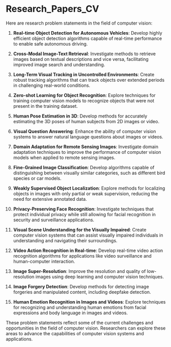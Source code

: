 # Research_Papers_CV
Here are research problem statements in the field of computer vision:

1. **Real-time Object Detection for Autonomous Vehicles**: Develop highly efficient object detection algorithms capable of real-time performance to enable safe autonomous driving.

2. **Cross-Modal Image-Text Retrieval**: Investigate methods to retrieve images based on textual descriptions and vice versa, facilitating improved image search and understanding.

3. **Long-Term Visual Tracking in Uncontrolled Environments**: Create robust tracking algorithms that can track objects over extended periods in challenging real-world conditions.

4. **Zero-shot Learning for Object Recognition**: Explore techniques for training computer vision models to recognize objects that were not present in the training dataset.

5. **Human Pose Estimation in 3D**: Develop methods for accurately estimating the 3D poses of human subjects from 2D images or video.

6. **Visual Question Answering**: Enhance the ability of computer vision systems to answer natural language questions about images or videos.

7. **Domain Adaptation for Remote Sensing Images**: Investigate domain adaptation techniques to improve the performance of computer vision models when applied to remote sensing images.

8. **Fine-Grained Image Classification**: Develop algorithms capable of distinguishing between visually similar categories, such as different bird species or car models.

9. **Weakly Supervised Object Localization**: Explore methods for localizing objects in images with only partial or weak supervision, reducing the need for extensive annotated data.

10. **Privacy-Preserving Face Recognition**: Investigate techniques that protect individual privacy while still allowing for facial recognition in security and surveillance applications.

11. **Visual Scene Understanding for the Visually Impaired**: Create computer vision systems that can assist visually impaired individuals in understanding and navigating their surroundings.

12. **Video Action Recognition in Real-time**: Develop real-time video action recognition algorithms for applications like video surveillance and human-computer interaction.

13. **Image Super-Resolution**: Improve the resolution and quality of low-resolution images using deep learning and computer vision techniques.

14. **Image Forgery Detection**: Develop methods for detecting image forgeries and manipulated content, including deepfake detection.

15. **Human Emotion Recognition in Images and Videos**: Explore techniques for recognizing and understanding human emotions from facial expressions and body language in images and videos.

These problem statements reflect some of the current challenges and opportunities in the field of computer vision. Researchers can explore these areas to advance the capabilities of computer vision systems and applications.
